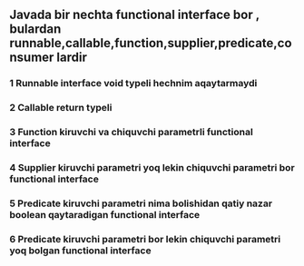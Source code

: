 ## Javada bir nechta functional interface bor , bulardan runnable,callable,function,supplier,predicate,consumer lardir
### 1 Runnable interface void typeli hechnim aqaytarmaydi
### 2 Callable return typeli 
### 3 Function kiruvchi va chiquvchi parametrli functional interface 
### 4 Supplier kiruvchi parametri yoq lekin chiquvchi parametri bor functional interface 
### 5 Predicate kiruvchi parametri  nima bolishidan qatiy nazar boolean qaytaradigan functional interface 
### 6 Predicate kiruvchi parametri bor lekin chiquvchi parametri yoq bolgan functional interface 